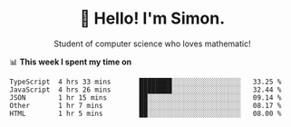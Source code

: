 
<h1 align="center">👋 Hello! I'm Simon.</h1>
<p align="center">Student of computer science who loves mathematic!</p>

📊 **This week I spent my time on**
<!--START_SECTION:waka-->
```text
TypeScript  4 hrs 33 mins       ████████░░░░░░░░░░░░░░░░░   33.25 % 
JavaScript  4 hrs 26 mins       ████████░░░░░░░░░░░░░░░░░   32.44 % 
JSON        1 hr 15 mins        ██░░░░░░░░░░░░░░░░░░░░░░░   09.14 % 
Other       1 hr 7 mins         ██░░░░░░░░░░░░░░░░░░░░░░░   08.17 % 
HTML        1 hr 5 mins         ██░░░░░░░░░░░░░░░░░░░░░░░   08.00 %
```
<!--END_SECTION:waka-->
